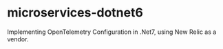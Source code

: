 # microservices-dotnet6

Implementing OpenTelemetry Configuration in .Net7, using New Relic as a vendor.
